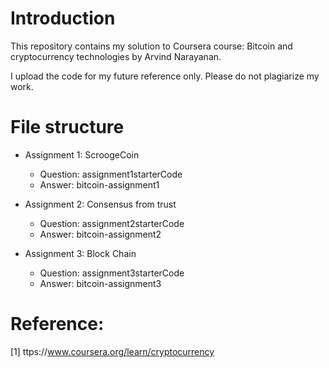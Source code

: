 # Introduction

This repository contains my solution to Coursera course: Bitcoin and cryptocurrency technologies by Arvind Narayanan.

I upload the code for my future reference only. Please do not plagiarize my work.

# File structure
* Assignment 1: ScroogeCoin
	* Question: assignment1starterCode
	* Answer: bitcoin-assignment1

* Assignment 2: Consensus from trust
	* Question: assignment2starterCode
	* Answer: bitcoin-assignment2

* Assignment 3: Block Chain
	* Question: assignment3starterCode
	* Answer: bitcoin-assignment3

# Reference:
[1] ttps://www.coursera.org/learn/cryptocurrency